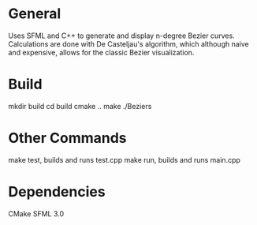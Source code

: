 # General
Uses SFML and C++ to generate and display n-degree Bezier curves.
Calculations are done with De Casteljau's algorithm, which although naive and
expensive, allows for the classic Bezier visualization.

# Build
mkdir build
cd build
cmake ..
make
./Beziers

# Other Commands
make test, builds and runs test.cpp
make run, builds and runs main.cpp

# Dependencies
CMake
SFML 3.0